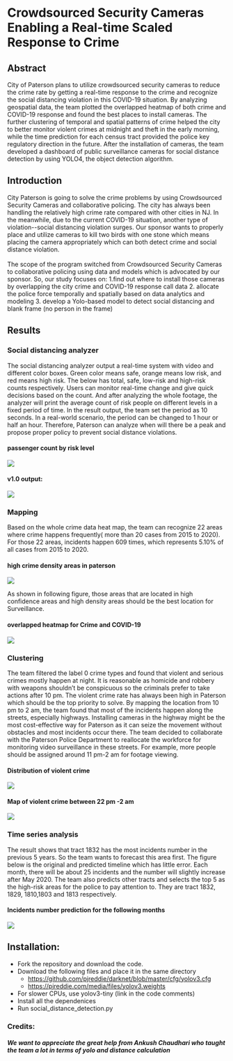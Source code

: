 # Crowdsourced Security Cameras Enabling a Real-time Scaled Response to Crime
## Abstract
City of Paterson plans to utilize crowdsourced security cameras to reduce the crime rate by getting a real-time response to the crime and recognize the social distancing violation in this COVID-19 situation. By analyzing geospatial data, the team plotted the overlapped heatmap of both crime and COVID-19 response and found the best places to install cameras. The further clustering of temporal and spatial patterns of crime helped the city to better monitor violent crimes at midnight and theft in the early morning, while the time prediction for each census tract provided the police key regulatory direction in the future.  After the installation of cameras, the team developed a dashboard of public surveillance cameras for social distance detection by using YOLO4, the object detection algorithm. 


## Introduction
City Paterson is going to solve the crime problems by using Crowdsourced Security Cameras and collaborative policing. The city has always been handling the relatively high crime rate compared with other cities in NJ. In the meanwhile, due to the current COVID-19 situation, another type of violation--social distancing violation surges. Our sponsor wants to properly place and utilize cameras to kill two birds with one stone which means placing the camera appropriately which can both detect crime and social distance violation.
<br></br>
The scope of the program switched from Crowdsourced Security Cameras to collaborative policing using data and models which is advocated by our sponsor. So, our study focuses on: 1.find out where to install those cameras by overlapping  the city crime and COVID-19 response call data 2. allocate the police force temporally and spatially based on data analytics and modeling 3. develop a Yolo-based model to detect social distancing and blank frame (no person in the frame)

## Results
### Social distancing analyzer
The social distancing analyzer output a real-time system with video and different color boxes. Green color means safe, orange means low risk, and red means high risk. The below has total, safe, low-risk and high-risk counts respectively. Users can monitor real-time change and give quick decisions based on the count. And after analyzing the whole footage, the analyzer will print the average count of risk people on different levels in a fixed period of time. In the result output, the team set the period as 10 seconds. In a real-world scenario, the period can be changed to 1 hour or half an hour. Therefore, Paterson can analyze when will there be a peak and propose proper policy to prevent social distance violations. 

#### passenger count by risk level
![](risk_count.png)

#### v1.0 output:

![](op_liquor.gif)

### Mapping
Based on the whole crime data heat map, the team can recognize 22 areas where crime happens frequently( more than 20 cases from 2015 to 2020). For those 22 areas, incidents happen 609 times, which represents 5.10% of all cases from  2015 to 2020.

#### high crime density areas in paterson
![](high_density.png)

As shown in following figure, those areas that are located in high confidence areas and high density areas should be the best location for Surveillance. 
#### overlapped heatmap for Crime and COVID-19
![](overlap_heatmap.png)

### Clustering
The team filtered the label 0 crime types and found that violent and serious crimes mostly happen at night. It is reasonable as homicide and robbery with weapons shouldn’t be conspicuous so the criminals prefer to take actions after 10 pm. The violent crime rate has always been high in Paterson which should be the top priority to solve. By mapping the location from 10 pm to 2 am, the team found that most of the incidents happen along the streets, especially highways. Installing cameras in the highway might be the most cost-effective way for Paterson as it can seize the movement without obstacles and most incidents occur there. The team decided to collaborate with the Paterson Police Department to reallocate the workforce for monitoring video surveillance in these streets. For example, more people should be assigned around 11 pm-2 am for footage viewing.
#### Distribution of violent crime
![](cluster_label0.png)
#### Map of violent crime between 22 pm -2 am
![](location_label0.png)

### Time series analysis
The result shows that tract 1832 has the most incidents number in the previous 5 years. So the team wants to forecast this area first. The figure below is the original and predicted timeline which has little error. Each month, there will be about 25 incidents and the number will slightly increase after May 2020. The team also predicts other tracts and selects the top 5 as the high-risk areas for the police to pay attention to. They are tract 1832, 1829, 1810,1803 and 1813 respectively.
#### Incidents number prediction for the following months
![](time_series.png)


## Installation:
* Fork the repository and download the code.
* Download the following files and place it in the same directory
   - https://github.com/pjreddie/darknet/blob/master/cfg/yolov3.cfg
   - https://pjreddie.com/media/files/yolov3.weights
* For slower CPUs, use yolov3-tiny (link in the code comments)
* Install all the dependenices
* Run social_distance_detection.py
### Credits:
##### We want to appreciate the great help from Ankush Chaudhari who taught the team a lot in terms of yolo and distance calculation
